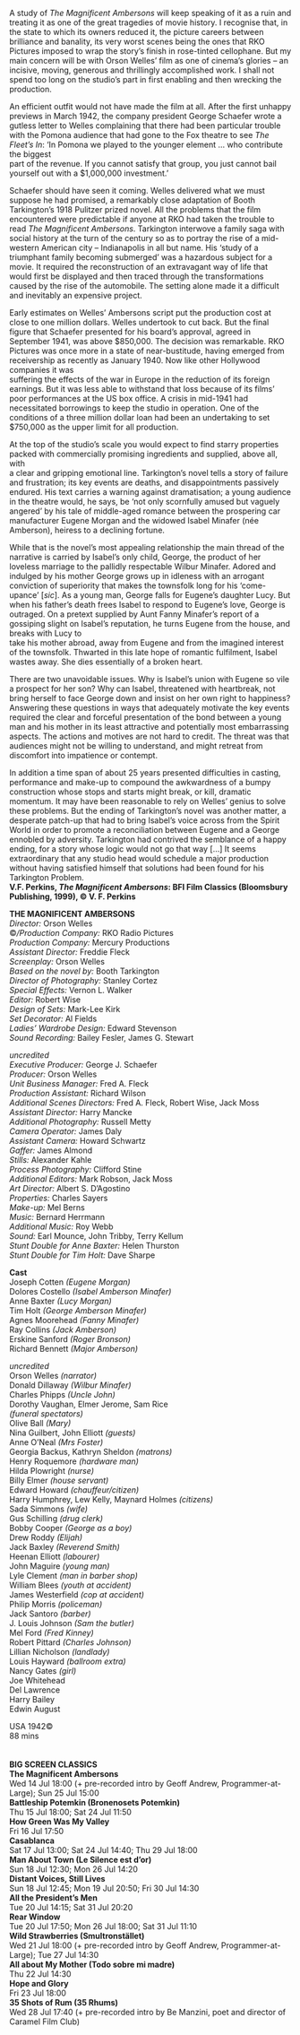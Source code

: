 
A study of _The Magnificent Ambersons_ will keep speaking of it as a ruin and  treating it as one of the great tragedies of movie history. I recognise that, in  
the state to which its owners reduced it, the picture careers between brilliance and banality, its very worst scenes being the ones that RKO Pictures imposed to wrap the story’s finish in rose-tinted cellophane. But my main concern will be with Orson Welles’ film as one of cinema’s glories – an incisive, moving, generous and thrillingly accomplished work. I shall not spend too long on the studio’s part in first enabling and then wrecking the production.

An efficient outfit would not have made the film at all. After the first unhappy previews in March 1942, the company president George Schaefer wrote a gutless letter to Welles complaining that there had been particular trouble with the Pomona audience that had gone to the Fox theatre to see _The Fleet’s In_:  ‘In Pomona we played to the younger element … who contribute the biggest  
part of the revenue. If you cannot satisfy that group, you just cannot bail yourself out with a $1,000,000 investment.’

Schaefer should have seen it coming. Welles delivered what we must suppose he had promised, a remarkably close adaptation of Booth Tarkington’s 1918 Pulitzer prized novel. All the problems that the film encountered were predictable if anyone at RKO had taken the trouble to read _The Magnificent Ambersons_. Tarkington interwove a family saga with social history at the turn of the century so as to portray the rise of a mid-western American city – Indianapolis in all but name. His ‘study of a triumphant family becoming submerged’ was a hazardous subject for a movie. It required the reconstruction of an extravagant way of life that would first be displayed and then traced through the transformations caused by the rise of the automobile. The setting alone made it a difficult and inevitably an expensive project.

Early estimates on Welles’ Ambersons script put the production cost at close to one million dollars. Welles undertook to cut back. But the final figure that Schaefer presented for his board’s approval, agreed in September 1941, was above $850,000. The decision was remarkable. RKO Pictures was once more in a state of near-bustitude, having emerged from receivership as recently as January 1940. Now like other Hollywood companies it was  
suffering the effects of the war in Europe in the reduction of its foreign earnings. But it was less able to withstand that loss because of its films’  
poor performances at the US box office. A crisis in mid-1941 had necessitated borrowings to keep the studio in operation. One of the conditions of a three million dollar loan had been an undertaking to set $750,000 as the upper limit for all production.

At the top of the studio’s scale you would expect to find starry properties packed with commercially promising ingredients and supplied, above all, with  
a clear and gripping emotional line. Tarkington’s novel tells a story of failure and frustration; its key events are deaths, and disappointments passively  
endured. His text carries a warning against dramatisation; a young audience in the theatre would, he says, be ‘not only scornfully amused but vaguely angered’ by his tale of middle-aged romance between the prospering car manufacturer Eugene Morgan and the widowed Isabel Minafer (née Amberson), heiress to a declining fortune.

While that is the novel’s most appealing relationship the main thread of the narrative is carried by Isabel’s only child, George, the product of her loveless marriage to the pallidly respectable Wilbur Minafer. Adored and indulged by his mother George grows up in idleness with an arrogant conviction of superiority that makes the townsfolk long for his ‘come-upance’ [_sic_]. As a young man, George falls for Eugene’s daughter Lucy. But when his father’s death frees Isabel to respond to Eugene’s love, George is outraged. On a pretext supplied by Aunt Fanny Minafer’s report of a gossiping slight on Isabel’s reputation, he turns Eugene from the house, and breaks with Lucy to  
take his mother abroad, away from Eugene and from the imagined interest of  the townsfolk. Thwarted in this late hope of romantic fulfilment, Isabel wastes away. She dies essentially of a broken heart.

There are two unavoidable issues. Why is Isabel’s union with Eugene so vile a prospect for her son? Why can Isabel, threatened with heartbreak, not  
bring herself to face George down and insist on her own right to happiness?  Answering these questions in ways that adequately motivate the key events required the clear and forceful presentation of the bond between a young  man and his mother in its least attractive and potentially most embarrassing aspects. The actions and motives are not hard to credit. The threat was that audiences might not be willing to understand, and might retreat from discomfort into impatience or contempt.

In addition a time span of about 25 years presented difficulties in casting, performance and make-up to compound the awkwardness of a bumpy construction whose stops and starts might break, or kill, dramatic momentum. It may have been reasonable to rely on Welles’ genius to solve  
these problems. But the ending of Tarkington’s novel was another matter, a desperate patch-up that had to bring Isabel’s voice across from the Spirit World in order to promote a reconciliation between Eugene and a George ennobled by adversity. Tarkington had contrived the semblance of a happy ending, for a story whose logic would not go that way […] It seems extraordinary that any studio head would schedule a major production  
without having satisfied himself that solutions had been found for his Tarkington Problem.<br>
**V.F. Perkins, _The Magnificent Ambersons_: BFI Film Classics (Bloomsbury Publishing, 1999), © V. F. Perkins**<br>


**THE MAGNIFICENT AMBERSONS**<br>
_Director:_ Orson Welles<br>
©_/Production Company:_ RKO Radio Pictures<br>
_Production Company:_ Mercury Productions<br>
_Assistant Director:_ Freddie Fleck<br>
_Screenplay:_ Orson Welles<br>
_Based on the novel by:_ Booth Tarkington<br>
_Director of Photography:_ Stanley Cortez<br>
_Special Effects:_ Vernon L. Walker<br>
_Editor:_ Robert Wise<br>
_Design of Sets:_ Mark-Lee Kirk<br>
_Set Decorator:_ Al Fields<br>
_Ladies’ Wardrobe Design:_ Edward Stevenson<br>
_Sound Recording:_ Bailey Fesler, James G. Stewart<br>

_uncredited_<br>
_Executive Producer:_ George J. Schaefer<br>
_Producer:_ Orson Welles<br>
_Unit Business Manager:_ Fred A. Fleck<br>
_Production Assistant:_ Richard Wilson<br>
_Additional Scenes Directors:_ Fred A. Fleck, Robert Wise, Jack Moss<br>
_Assistant Director:_ Harry Mancke<br>
_Additional Photography:_ Russell Metty<br>
_Camera Operator:_ James Daly<br>
_Assistant Camera:_ Howard Schwartz<br>
_Gaffer:_ James Almond<br>
_Stills:_ Alexander Kahle<br>
_Process Photography:_ Clifford Stine<br>
_Additional Editors:_ Mark Robson, Jack Moss<br>
_Art Director:_ Albert S. D’Agostino<br>
_Properties:_ Charles Sayers<br>
_Make-up:_ Mel Berns<br>
_Music:_ Bernard Herrmann<br>
_Additional Music:_ Roy Webb<br>
_Sound:_ Earl Mounce, John Tribby, Terry Kellum<br>
_Stunt Double for Anne Baxter:_ Helen Thurston<br>
_Stunt Double for Tim Holt:_ Dave Sharpe<br>

**Cast**<br>
Joseph Cotten _(Eugene Morgan)_<br>
Dolores Costello _(Isabel Amberson Minafer)_<br>
Anne Baxter _(Lucy Morgan)_<br>
Tim Holt _(George Amberson Minafer)_<br>
Agnes Moorehead _(Fanny Minafer)_<br>
Ray Collins _(Jack Amberson)_<br>
Erskine Sanford _(Roger Bronson)_<br>
Richard Bennett _(Major Amberson)_<br>

_uncredited_<br>
Orson Welles _(narrator)_<br>
Donald Dillaway _(Wilbur Minafer)_<br>
Charles Phipps _(Uncle John)_<br>
Dorothy Vaughan, Elmer Jerome, Sam Rice  <br>_(funeral spectators)_<br>
Olive Ball _(Mary)_<br>
Nina Guilbert, John Elliott _(guests)_<br>
Anne O’Neal _(Mrs Foster)_<br>
Georgia Backus, Kathryn Sheldon _(matrons)_<br>
Henry Roquemore _(hardware man)_<br>
Hilda Plowright _(nurse)_<br>
Billy Elmer _(house servant)_<br>
Edward Howard _(chauffeur/citizen)_<br>
Harry Humphrey, Lew Kelly, Maynard Holmes _(citizens)_<br>
Sada Simmons _(wife)_<br>
Gus Schilling _(drug clerk)_<br>
Bobby Cooper _(George as a boy)_<br>
Drew Roddy _(Elijah)_<br>
Jack Baxley _(Reverend Smith)_<br>
Heenan Elliott _(labourer)_<br>
John Maguire _(young man)_<br>
Lyle Clement _(man in barber shop)_<br>
William Blees _(youth at accident)_<br>
James Westerfield _(cop at accident)_<br>
Philip Morris _(policeman)_<br>
Jack Santoro _(barber)_<br>
J. Louis Johnson _(Sam the butler)_<br>
Mel Ford _(Fred Kinney)_<br>
Robert Pittard _(Charles Johnson)_<br>
Lillian Nicholson _(landlady)_<br>
Louis Hayward _(ballroom extra)_<br>
Nancy Gates _(girl)_<br>
Joe Whitehead<br>
Del Lawrence<br>
Harry Bailey<br>
Edwin August<br>

USA 1942©<br>
88 mins<br>
<br><br>
**BIG SCREEN CLASSICS**<br>
**The Magnificent Ambersons**<br>
Wed 14 Jul 18:00 (+ pre-recorded intro by Geoff Andrew, Programmer-at-Large);  Sun 25 Jul 15:00<br>
**Battleship Potemkin (Bronenosets Potemkin)**<br>
Thu 15 Jul 18:00; Sat 24 Jul 11:50<br>
**How Green Was My Valley**<br>
Fri 16 Jul 17:50<br>
**Casablanca**<br>
Sat 17 Jul 13:00; Sat 24 Jul 14:40; Thu 29 Jul 18:00<br>
**Man About Town (Le Silence est d’or)**<br>
Sun 18 Jul 12:30;  Mon 26 Jul 14:20<br>
**Distant Voices, Still Lives**<br>
Sun 18 Jul 12:45; Mon 19 Jul 20:50; Fri 30 Jul 14:30<br>
**All the President’s Men**<br>
Tue 20 Jul 14:15; Sat 31 Jul 20:20<br>
**Rear Window**<br>
Tue 20 Jul 17:50; Mon 26 Jul 18:00; Sat 31 Jul 11:10<br>
**Wild Strawberries (Smultronstället)**<br>
Wed 21 Jul 18:00 (+ pre-recorded intro by Geoff Andrew, Programmer-at-Large); Tue 27 Jul 14:30<br>
**All about My Mother (Todo sobre mi madre)**<br>
Thu 22 Jul 14:30<br>
**Hope and Glory**<br>
Fri 23 Jul 18:00<br>
**35 Shots of Rum (35 Rhums)**<br>
Wed 28 Jul 17:40 (+ pre-recorded intro by Be Manzini, poet and director of Caramel Film Club)<br>
<!--stackedit_data:
eyJoaXN0b3J5IjpbLTEwMzkwMjI0MzcsLTEyMjE5MDcyMDIsMT
U5NTkzMzYwNSwtMTU5MDE1NzAzOV19
-->
